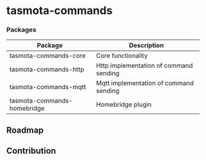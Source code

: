# tasmota-commands

### Packages

| Package                     | Description                            |
| --------------------------- | -------------------------------------- |
| tasmota-commands-core       | Core functionality                     |
| tasmota-commands-http       | Http implementation of command sending |
| tasmota-commands-mqtt       | Mqtt implementation of command sending |
| tasmota-commands-homebridge | Homebridge plugin                      |

## Roadmap

## Contribution
